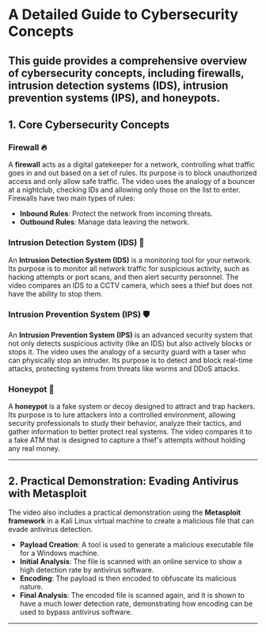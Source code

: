# A Detailed Guide to Cybersecurity Concepts

This guide provides a comprehensive overview of cybersecurity concepts, including firewalls, intrusion detection systems (IDS), intrusion prevention systems (IPS), and honeypots.
---

## 1. Core Cybersecurity Concepts

### Firewall 🔥
A **firewall** acts as a digital gatekeeper for a network, controlling what traffic goes in and out based on a set of rules. Its purpose is to block unauthorized access and only allow safe traffic. The video uses the analogy of a bouncer at a nightclub, checking IDs and allowing only those on the list to enter. Firewalls have two main types of rules:
* **Inbound Rules**: Protect the network from incoming threats.
* **Outbound Rules**: Manage data leaving the network.

### Intrusion Detection System (IDS) 🚨
An **Intrusion Detection System (IDS)** is a monitoring tool for your network. Its purpose is to monitor all network traffic for suspicious activity, such as hacking attempts or port scans, and then alert security personnel. The video compares an IDS to a CCTV camera, which sees a thief but does not have the ability to stop them.

### Intrusion Prevention System (IPS) 🛡️
An **Intrusion Prevention System (IPS)** is an advanced security system that not only detects suspicious activity (like an IDS) but also actively blocks or stops it. The video uses the analogy of a security guard with a taser who can physically stop an intruder. Its purpose is to detect and block real-time attacks, protecting systems from threats like worms and DDoS attacks.

### Honeypot 🍯
A **honeypot** is a fake system or decoy designed to attract and trap hackers. Its purpose is to lure attackers into a controlled environment, allowing security professionals to study their behavior, analyze their tactics, and gather information to better protect real systems. The video compares it to a fake ATM that is designed to capture a thief's attempts without holding any real money.

---

## 2. Practical Demonstration: Evading Antivirus with Metasploit

The video also includes a practical demonstration using the **Metasploit framework** in a Kali Linux virtual machine to create a malicious file that can evade antivirus detection.

* **Payload Creation**: A tool is used to generate a malicious executable file for a Windows machine.
* **Initial Analysis**: The file is scanned with an online service to show a high detection rate by antivirus software.
* **Encoding**: The payload is then encoded to obfuscate its malicious nature.
* **Final Analysis**: The encoded file is scanned again, and it is shown to have a much lower detection rate, demonstrating how encoding can be used to bypass antivirus software.

---

